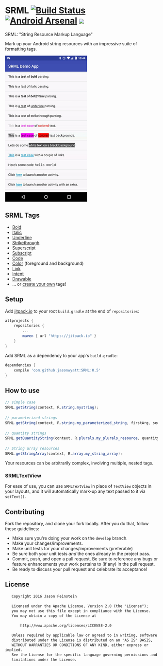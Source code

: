 # SRML [![Build Status](https://travis-ci.org/jasonwyatt/SRML.svg?branch=master)](https://travis-ci.org/jasonwyatt/SRML) [![Android Arsenal](https://img.shields.io/badge/Android%20Arsenal-SRML-brightgreen.svg?style=flat)](http://android-arsenal.com/details/1/4672) [![](https://jitpack.io/v/jasonwyatt/SRML.svg)](https://jitpack.io/#jasonwyatt/SRML)

SRML: "String Resource Markup Language"

Mark up your Android string resources with an impressive suite of formatting tags.

![Preview](docs/srml.gif)

## SRML Tags

* [Bold](../../wiki/Tags#bold)
* [Italic](../../wiki/Tags#italic)
* [Underline](../../wiki/Tags#underline)
* [Strikethrough](../../wiki/Tags#strikethrough)
* [Superscript](../../wiki/Tags#superscript)
* [Subscript](../../wiki/Tags#subscript)
* [Code](../../wiki/Tags#code)
* [Color](../../wiki/Tags#color) (foreground and background)
* [Link](../../wiki/Tags#link)
* [Intent](../../wiki/Tags#intent)
* [Drawable](../../wiki/Tags#drawable)
* ... or [create your own](../../wiki/Custom%20Tags) tags!

## Setup 

Add [jitpack.io](https://jitpack.io) to your root `build.gradle` at the end of `repositories`:

```groovy
allprojects {
    repositories {
        ...
        maven { url "https://jitpack.io" }
    }
}
```

Add SRML as a dependency to your app's `build.gradle`:

```groovy
dependencies {
    compile 'com.github.jasonwyatt:SRML:0.5'
}
```

## How to use

```java
// simple case
SRML.getString(context, R.string.mystring);

// parameterized strings
SRML.getString(context, R.string.my_parameterized_string, firstArg, secondArg, ...);

// quantity strings
SRML.getQuantityString(context, R.plurals.my_plurals_resource, quantity, ...format args...);

// String array resources
SRML.getStringArray(context, R.array.my_string_array);
```

Your resources can be arbitrarily complex, involving multiple, nested tags.

### SRMLTextView

For ease of use, you can use `SRMLTextView` in place of `TextView` objects in your layouts, and it will automatically mark-up any text passed to it via `setText()`.

## Contributing

Fork the repository, and clone your fork locally.  After you do that, follow these guidelines:

* Make sure you're doing your work on the `develop` branch.
* Make your changes/improvements.
* Make unit tests for your changes/improvements (preferable)
* Be sure both your unit tests *and* the ones already in the project pass.
* Commit, push, and open a pull request. Be sure to reference any bugs or feature enhancements your work pertains to (if any) in the pull request.
* Be ready to discuss your pull request and celebrate its acceptance!

## License

```
   Copyright 2016 Jason Feinstein

   Licensed under the Apache License, Version 2.0 (the "License");
   you may not use this file except in compliance with the License.
   You may obtain a copy of the License at

       http://www.apache.org/licenses/LICENSE-2.0

   Unless required by applicable law or agreed to in writing, software
   distributed under the License is distributed on an "AS IS" BASIS,
   WITHOUT WARRANTIES OR CONDITIONS OF ANY KIND, either express or implied.
   See the License for the specific language governing permissions and
   limitations under the License.
```
